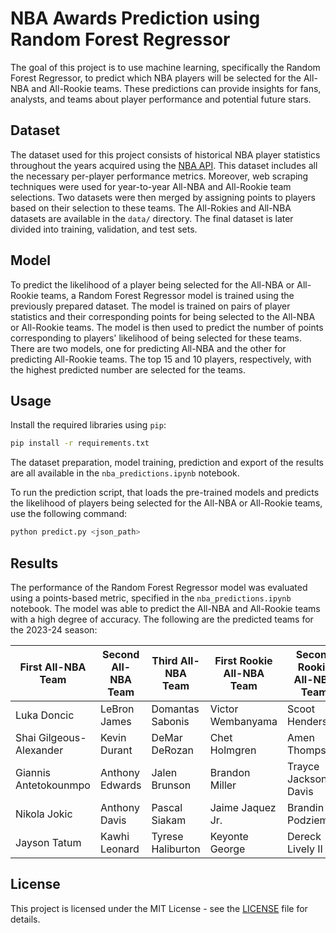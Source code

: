 # NBA Awards Prediction using Random Forest Regressor

The goal of this project is to use machine learning, specifically the Random Forest Regressor, to predict which NBA players will be selected for the All-NBA and All-Rookie teams. These predictions can provide insights for fans, analysts, and teams about player performance and potential future stars.

## Dataset

The dataset used for this project consists of historical NBA player statistics throughout the years acquired using the [NBA API](https://github.com/swar/nba_api). This dataset includes all the necessary per-player performance metrics. Moreover, web scraping techniques were used for year-to-year All-NBA and All-Rookie team selections. Two datasets were then merged by assigning points to players based on their selection to these teams. The All-Rokies and All-NBA datasets are available in the `data/` directory. The final dataset is later divided into training, validation, and test sets.

## Model

To predict the likelihood of a player being selected for the All-NBA or All-Rookie teams, a Random Forest Regressor model is trained using the previously prepared dataset. The model is trained on pairs of player statistics and their corresponding points for being selected to the All-NBA or All-Rookie teams. The model is then used to predict the number of points corresponding to players' likelihood of being selected for these teams. There are two models, one for predicting All-NBA and the other for predicting All-Rookie teams. The top 15 and 10 players, respectively, with the highest predicted number are selected for the teams.

## Usage

Install the required libraries using `pip`:

```bash
pip install -r requirements.txt
```

The dataset preparation, model training, prediction and export of the results are all available in the `nba_predictions.ipynb` notebook.

To run the prediction script, that loads the pre-trained models and predicts the likelihood of players being selected for the All-NBA or All-Rookie teams, use the following command:

```bash
python predict.py <json_path>
```

## Results

The performance of the Random Forest Regressor model was evaluated using a points-based metric, specified in the `nba_predictions.ipynb` notebook. The model was able to predict the All-NBA and All-Rookie teams with a high degree of accuracy. The following are the predicted teams for the 2023-24 season:

| **First All-NBA Team**           | **Second All-NBA Team**       | **Third All-NBA Team**         | **First Rookie All-NBA Team** | **Second Rookie All-NBA Team**      |
|----------------------------------|-------------------------------|--------------------------------|------------------------------|-------------------------------------|
| Luka Doncic                      | LeBron James                  | Domantas Sabonis               | Victor Wembanyama            | Scoot Henderson                      |
| Shai Gilgeous-Alexander          | Kevin Durant                  | DeMar DeRozan                  | Chet Holmgren                | Amen Thompson                        |
| Giannis Antetokounmpo            | Anthony Edwards               | Jalen Brunson                  | Brandon Miller               | Trayce Jackson-Davis                 |
| Nikola Jokic                     | Anthony Davis                 | Pascal Siakam                  | Jaime Jaquez Jr.             | Brandin Podziemski                   |
| Jayson Tatum                     | Kawhi Leonard                 | Tyrese Haliburton              | Keyonte George               | Dereck Lively II                     |

## License

This project is licensed under the MIT License - see the [LICENSE](LICENSE) file for details.
